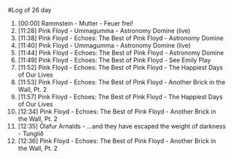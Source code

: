 #Log of 26 day

1. [00:00] Rammstein - Mutter - Feuer frei!
1. [11:28] Pink Floyd - Ummagumma - Astronomy Domine (live)
1. [11:38] Pink Floyd - Echoes: The Best of Pink Floyd - Astronomy Domine
1. [11:40] Pink Floyd - Ummagumma - Astronomy Domine (live)
1. [11:44] Pink Floyd - Echoes: The Best of Pink Floyd - Astronomy Domine
1. [11:49] Pink Floyd - Echoes: The Best of Pink Floyd - See Emily Play
1. [11:52] Pink Floyd - Echoes: The Best of Pink Floyd - The Happiest Days of Our Lives
1. [11:53] Pink Floyd - Echoes: The Best of Pink Floyd - Another Brick in the Wall, Pt. 2
1. [11:57] Pink Floyd - Echoes: The Best of Pink Floyd - The Happiest Days of Our Lives
1. [12:34] Pink Floyd - Echoes: The Best of Pink Floyd - Another Brick in the Wall, Pt. 2
1. [12:35] Ólafur Arnalds - ...and they have escaped the weight of darkness - Tunglið
1. [12:36] Pink Floyd - Echoes: The Best of Pink Floyd - Another Brick in the Wall, Pt. 2
